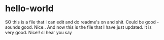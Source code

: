 # hello-world

SO this is a file that I can edit and do readme's on and shit. Could be good - sounds good. Nice.. 
And now this is the file that I have just updated. It is very good. Nice!! 
sI hear you say